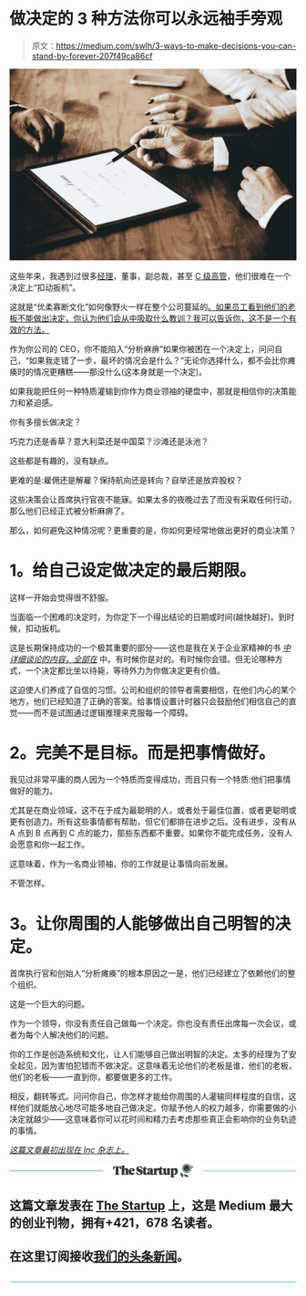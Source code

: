# 做决定的 3 种方法你可以永远袖手旁观

> 原文：<https://medium.com/swlh/3-ways-to-make-decisions-you-can-stand-by-forever-207f49ca86cf>

![](img/b1fb8b686d4007c179a7e976100f0917.png)

这些年来，我遇到过很多[经理](https://www.inc.com/chuck-blakeman/an-email-from-elon-musk-reveals-why-managers-are-always-a-bad-idea.html)，董事，副总裁，甚至 [C 级高管](https://www.inc.com/bill-green/the-8-characteristics-of-an-effective-business-leader.html)，他们很难在一个决定上“扣动扳机”。

这就是“优柔寡断文化”如何像野火一样在整个公司蔓延的[。如果员工看到他们的老板不能做出决定，你认为他们会从中吸取什么教训？我可以告诉你，这不是一个有效的方法。](https://www.inc.com/bill-green/5-things-you-need-to-have-figured-out-before-you-scale-your-business.html)

作为你公司的 CEO，你不能陷入“分析麻痹”如果你被困在一个决定上，问问自己，“如果我走错了一步，最坏的情况会是什么？”无论你选择什么，都不会比你瘫痪时的情况更糟糕——那没什么(这本身就是一个决定)。

如果我能把任何一种特质灌输到你作为商业领袖的硬盘中，那就是相信你的决策能力和紧迫感。

你有多擅长做决定？

巧克力还是香草？意大利菜还是中国菜？沙滩还是泳池？

这些都是有趣的，没有缺点。

更难的是:雇佣还是解雇？保持航向还是转向？自举还是放弃股权？

这些决策会让首席执行官夜不能寐。如果太多的夜晚过去了而没有采取任何行动，那么他们已经正式被分析麻痹了。

那么，如何避免这种情况呢？更重要的是，你如何更经常地做出更好的商业决策？

# **1。给自己设定做决定的最后期限。**

这样一开始会觉得很不舒服。

当面临一个困难的决定时，为你定下一个得出结论的日期或时间(越快越好)。到时候，扣动扳机。

这是长期保持成功的一个极其重要的部分——这也是我在关于企业家精神的书 [*中详细谈论的内容，全部在*](https://www.amazon.com/All-Business-Lessons-Emerging-Entrepreneurs/dp/1633934640/ref=sr_1_1?ie=UTF8&keywords=all+in+bill+green&qid=1518816875&sr=8-1) 中。有时候你是对的。有时候你会错。但无论哪种方式，一个决定都比坐以待毙，等待外力为你做决定更有价值。

这迫使人们养成了自信的习惯。公司和组织的领导者需要相信，在他们内心的某个地方，他们已经知道了正确的答案。给事情设置计时器只会鼓励他们相信自己的直觉——而不是试图通过逻辑推理来克服每一个障碍。

# **2。完美不是目标。而是把事情做好。**

我见过非常平庸的商人因为一个特质而变得成功，而且只有一个特质:他们把事情做好的能力。

尤其是在商业领域，这不在于成为最聪明的人，或者处于最佳位置，或者更聪明或更有创造力。所有这些事情都有帮助，但它们都排在进步之后。没有进步，没有从 A 点到 B 点再到 C 点的能力，那些东西都不重要。如果你不能完成任务，没有人会愿意和你一起工作。

这意味着，作为一名商业领袖，你的工作就是让事情向前发展。

不管怎样。

# **3。让你周围的人能够做出自己明智的决定。**

首席执行官和创始人“分析瘫痪”的根本原因之一是，他们已经建立了依赖他们的整个组织。

这是一个巨大的问题。

作为一个领导，你没有责任自己做每一个决定。你也没有责任出席每一次会议，或者为每个人解决他们的问题。

你的工作是创造系统和文化，让人们能够自己做出明智的决定。太多的经理为了安全起见，因为害怕犯错而不做决定。这意味着无论他们的老板是谁，他们的老板，他们的老板——一直到你，都要做更多的工作。

相反，翻转等式。问问你自己，你怎样才能给你周围的人灌输同样程度的自信，这样他们就能放心地尽可能多地自己做决定。你赋予他人的权力越多，你需要做的小决定就越少——这意味着你可以花时间和精力去考虑那些真正会影响你的业务轨迹的事情。

[*这篇文章最初出现在 Inc 杂志上。*](https://www.inc.com/bill-green/follow-these-3-rules-for-making-decisions-your-business-will-never-stop-growing.html)

[![](img/308a8d84fb9b2fab43d66c117fcc4bb4.png)](https://medium.com/swlh)

## 这篇文章发表在 [The Startup](https://medium.com/swlh) 上，这是 Medium 最大的创业刊物，拥有+421，678 名读者。

## 在这里订阅接收[我们的头条新闻](https://growthsupply.com/the-startup-newsletter/)。

[![](img/b0164736ea17a63403e660de5dedf91a.png)](https://medium.com/swlh)